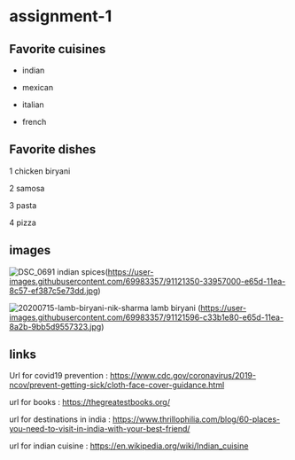 # assignment-1
## Favorite cuisines

* indian

* mexican

* italian

* french


## Favorite dishes

1 chicken biryani

2 samosa

3 pasta

4 pizza

## images


![DSC_0691](https://user-images.githubusercontent.com/69983357/91121350-33957000-e65d-11ea-8c57-ef387c5e73dd.jpg)
indian spices(https://user-images.githubusercontent.com/69983357/91121350-33957000-e65d-11ea-8c57-ef387c5e73dd.jpg)






![20200715-lamb-biryani-nik-sharma](https://user-images.githubusercontent.com/69983357/91121596-c33b1e80-e65d-11ea-8a2b-9bb5d9557323.jpg)
lamb biryani (https://user-images.githubusercontent.com/69983357/91121596-c33b1e80-e65d-11ea-8a2b-9bb5d9557323.jpg)















## links

Url for covid19 prevention : https://www.cdc.gov/coronavirus/2019-ncov/prevent-getting-sick/cloth-face-cover-guidance.html

url for books : https://thegreatestbooks.org/

url for destinations in india : https://www.thrillophilia.com/blog/60-places-you-need-to-visit-in-india-with-your-best-friend/

url for indian cuisine : https://en.wikipedia.org/wiki/Indian_cuisine


